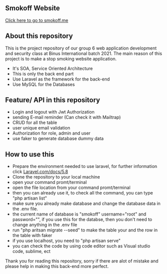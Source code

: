 ## Smokoff Website
<a href="https://smokoff.me">Click here to go to smokoff.me</a>

## About this repository
This is the project repository of our group 6 web application development and security class at Binus International batch 2021.
The main reason of this project is to make a stop smoking website application.
- It's SOA, Service Oriented Architecture
- This is only the back end part
- Use Laravel as the framework for the back-end
- Use MySQL for the Databases

## Feature/ API in this repository
- Login and logout with Jwt Authorization
- sending E-mail reminder (Can check it with Mailtrap)
- CRUD for all the table
- user unique email validation
- Authorization for role, admin and user
- use faker to generate database dummy data

## How to use this
- Prepare the environment needed to use laravel, for further information click <a href="https://laravel.com/docs/5.8">Laravel.com/docs/5.8</a>
- Clone the repository to your local machine
- open your command promt/terminal
- open the file location from your command promt/terminal
- then you can already use it, to check all the command, you can type "php artisan list"
- make sure you already make database and change the database data in the .env file.
- the current name of database is "smokoff" username="root" and password="", if you use this for the databse, then you don't need to change anything in the .env file
- run "php aritsan migrate --seed" to make the table your and the row in the table with faker
- if you use localhost, you need to "php artisan serve"
- you can check the code by using code editor such as Visual studio code, sublime, ect


Thank you for reading this repository, sorry if there are alot of mistake and please help in making this back-end more perfect. 